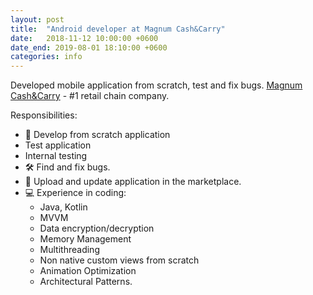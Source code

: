 ```yaml
---
layout: post
title:  "Android developer at Magnum Cash&Carry"
date:   2018-11-12 10:00:00 +0600
date_end: 2019-08-01 18:10:00 +0600
categories: info
---
```

Developed mobile application from scratch, test and fix bugs.
[Magnum Cash&Carry][magnum] - #1 retail chain company.

Responsibilities:
 - 📱 Develop from scratch application
 - Test application
 - Internal testing
 - 🛠 Find and fix bugs.
 - 📲 Upload and update application in the marketplace.
 - 💻 Experience in coding:
    - Java, Kotlin
    - MVVM
    - Data encryption/decryption
    - Memory Management
    - Multithreading
    - Non native custom views from scratch
    - Animation Optimization
    - Architectural Patterns.

[magnum]: http://magnum.kz/

